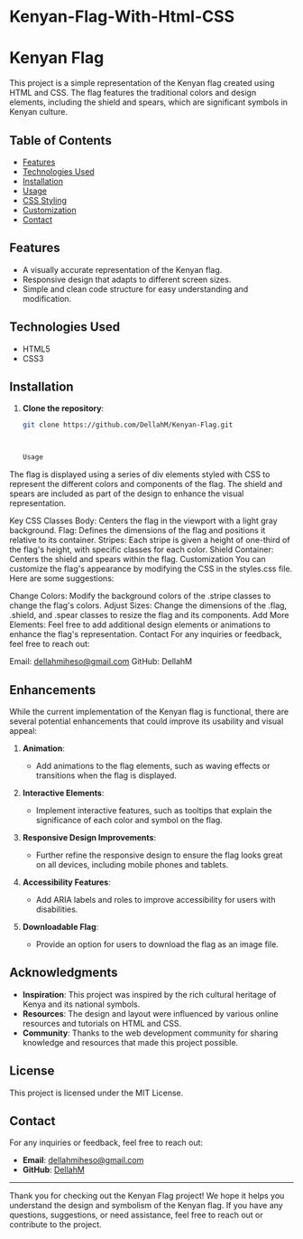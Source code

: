 # Kenyan-Flag-With-Html-CSS
# Kenyan Flag

This project is a simple representation of the Kenyan flag created using HTML and CSS. The flag features the traditional colors and design elements, including the shield and spears, which are significant symbols in Kenyan culture.

## Table of Contents

- [Features](#features)
- [Technologies Used](#technologies-used)
- [Installation](#installation)
- [Usage](#usage)
- [CSS Styling](#css-styling)
- [Customization](#customization)
- [Contact](#contact)

## Features

- A visually accurate representation of the Kenyan flag.
- Responsive design that adapts to different screen sizes.
- Simple and clean code structure for easy understanding and modification.

## Technologies Used

- HTML5
- CSS3

## Installation

1. **Clone the repository**:
   ```bash
   git clone https://github.com/DellahM/Kenyan-Flag.git



   Usage
The flag is displayed using a series of div elements styled with CSS to represent the different colors and components of the flag.
The shield and spears are included as part of the design to enhance the visual representation.


Key CSS Classes
Body: Centers the flag in the viewport with a light gray background.
Flag: Defines the dimensions of the flag and positions it relative to its container.
Stripes: Each stripe is given a height of one-third of the flag's height, with specific classes for each color.
Shield Container: Centers the shield and spears within the flag.
Customization
You can customize the flag's appearance by modifying the CSS in the styles.css file. Here are some suggestions:

Change Colors: Modify the background colors of the .stripe classes to change the flag's colors.
Adjust Sizes: Change the dimensions of the .flag, .shield, and .spear classes to resize the flag and its components.
Add More Elements: Feel free to add additional design elements or animations to enhance the flag's representation.
Contact
For any inquiries or feedback, feel free to reach out:

Email: dellahmiheso@gmail.com
GitHub: DellahM




## Enhancements

While the current implementation of the Kenyan flag is functional, there are several potential enhancements that could improve its usability and visual appeal:

1. **Animation**: 
   - Add animations to the flag elements, such as waving effects or transitions when the flag is displayed.

2. **Interactive Elements**: 
   - Implement interactive features, such as tooltips that explain the significance of each color and symbol on the flag.

3. **Responsive Design Improvements**: 
   - Further refine the responsive design to ensure the flag looks great on all devices, including mobile phones and tablets.

4. **Accessibility Features**: 
   - Add ARIA labels and roles to improve accessibility for users with disabilities.

5. **Downloadable Flag**: 
   - Provide an option for users to download the flag as an image file.

## Acknowledgments

- **Inspiration**: This project was inspired by the rich cultural heritage of Kenya and its national symbols.
- **Resources**: The design and layout were influenced by various online resources and tutorials on HTML and CSS.
- **Community**: Thanks to the web development community for sharing knowledge and resources that made this project possible.

## License

This project is licensed under the MIT License. 

## Contact

For any inquiries or feedback, feel free to reach out:

- **Email**: [dellahmiheso@gmail.com](mailto:dellahmiheso@gmail.com)
- **GitHub**: [DellahM](https://github.com/DellahM)

---

Thank you for checking out the Kenyan Flag project! We hope it helps you understand the design and symbolism of the Kenyan flag. If you have any questions, suggestions, or need assistance, feel free to reach out or contribute to the project.
